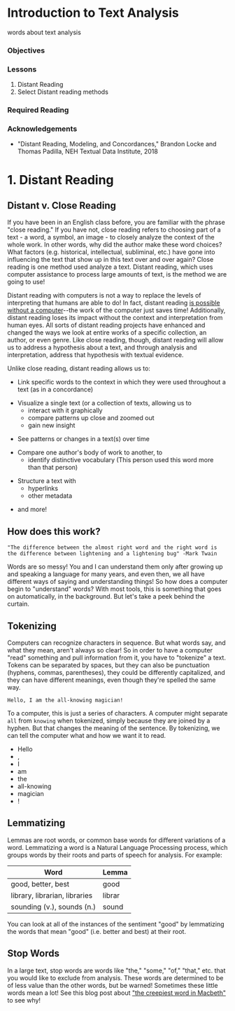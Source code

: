 # Introduction to Text Analysis

words about text analysis

### Objectives

### Lessons
1. Distant Reading
2. Select Distant reading methods
<!--3. Text cleaning methods-->

### Required Reading

<!--Required Tools-->

### Acknowledgements
- "Distant Reading, Modeling, and Concordances," Brandon Locke and Thomas Padilla, NEH Textual Data Institute, 2018

# 1. Distant Reading

## Distant v. Close Reading
If you have been in an English class before, you are familiar with the phrase "close reading." If you have not, close reading refers to choosing part of a text - a word, a symbol, an image - to closely analyze the context of the whole work. In other words, why did the author make these word choices? What factors (e.g. historical, intellectual, subliminal, etc.) have gone into influencing the text that show up in this text over and over again? Close reading is one method used analyze a text. Distant reading, which uses computer assistance to process large amounts of text, is the method we are going to use!

Distant reading with computers is not a way to replace the levels of interpreting that humans are able to do! In fact, distant reading <a href="https://en.wikipedia.org/wiki/Index_Thomisticus">is possible without a computer</a>--the work of the computer just saves time!  Additionally, distant reading loses its impact without the context and interpretation from human eyes. <!--cite the several opinions on this?--> All sorts of distant reading projects have enhanced and changed the ways we look at entire works of a specific collection, an author, or even genre. <!--cite these?--> Like close reading, though, distant reading will allow us to address a hypothesis about a text, and through analysis and interpretation, address that hypothesis with textual evidence.

Unlike close reading, distant reading allows us to:
* Link specific words to the context in which they were used throughout a text (as in a concordance)
<!--image-->
* Visualize a single text (or a collection of texts, allowing us to 
    - interact with it graphically
    - compare patterns up close and zoomed out
    - gain new insight
<!--image-->
* See patterns or changes in a text(s) over time 
<!--image-->
* Compare one author's body of work to another, to
    - identify distinctive vocabulary (This person used this word more than that person)
<!--image-->
* Structure a text with
    - hyperlinks
    - other metadata
<!--* Model or predict an explanation-->
<!--* unsupervised modeling-->
* and more!

## How does this work?

    "The difference between the almost right word and the right word is the difference between lightening and a lightening bug" -Mark Twain

Words are so messy! You and I can understand them only after growing up and speaking a language for many years, and even then, we all have different ways of saying and understanding things! So how does a computer begin to "understand" words? With most tools, this is something that goes on automatically, in the background. But let's take a peek behind the curtain.

## Tokenizing

Computers can recognize characters in sequence. But what words say, and what they mean, aren't always so clear! So in order to have a computer "read" something and pull information from it, you have to "tokenize" a text. Tokens can be separated by spaces, but they can also be punctuation (hyphens, commas, parentheses), they could be differently capitalized, and they can have different meanings, even though they're spelled the same way. <!--use example from letters?-->

    Hello, I am the all-knowing magician!
 
 To a computer, this is just a series of characters. A computer might separate ```all``` from ```knowing``` when tokenized, simply because they are joined by a hyphen. But that changes the meaning of the sentence. By tokenizing, we can tell the computer what and how we want it to read.

* Hello
* ,
* I
* am
* the
* all-knowing
* magician
* !

## Lemmatizing

Lemmas are root words, or common base words for different variations of a word. Lemmatizing a word is a Natural Language Processing process, which groups words by their roots and parts of speech for analysis. For example: 

| Word | Lemma |
|------|--------|
| good, better, best | good |
|library, librarian, libraries | librar |
| sounding (v.), sounds (n.) | sound |

You can look at all of the instances of the sentiment "good" by lemmatizing the words that mean "good" (i.e. better and best) at their root.

## Stop Words
In a large text, stop words are words like "the," "some," "of," <!--link to a stop word list--> "that," etc. that you would like to exclude from analysis. These words are determined to be of less value than the other words, but be warned! Sometimes these little words mean a lot! See this blog post about <a href="https://onezero.medium.com/how-data-science-pinpointed-the-creepiest-word-in-macbeth-3150995d3808">"the creepiest word in Macbeth"</a> to see why!

<!--not a perfect process. These distant reading methods will, like language, always throw an error that is going to be an exception to a conventional rule-->

<!--Check-in - tokenizing, lemmatizing, stop words, put distant reading in your own words, and examples of what it lets us do (with pictures? Matching??)-->



